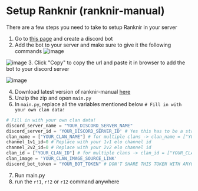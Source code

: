 # Setup Ranknir (ranknir-manual)
There are a few steps you need to take to setup Ranknir in your server
1. Go to [this page](https://discord.com/developers/applications) and create a discord bot
2. Add the bot to your server and make sure to give it the following commands
![image](https://github.com/CrossyChainsaw/Ranknir/assets/74303221/aa3afa90-f8d1-4f00-82ed-dabba8c7d0c8)

![image](https://github.com/CrossyChainsaw/Ranknir/assets/74303221/f7789492-e48c-439c-93d1-93ba8538fabf)
3. Click "Copy" to copy the url and paste it in browser to add the bot to your discord server

![image](https://github.com/CrossyChainsaw/Ranknir/assets/74303221/4049bb52-8d08-46eb-856a-400a2d8a25aa)

4. Download latest version of ranknir-manual [here](https://github.com/CrossyChainsaw/Ranknir/archive/refs/heads/ranknir-manual.zip)
5. Unzip the zip and open `main.py`
6. In `main.py`, replace all the variables mentioned below `# Fill in with your own clan data!`
```py
# Fill in with your own clan data!
discord_server_name = "YOUR_DISCORD_SERVER_NAME"
discord_server_id = 'YOUR_DISCORD_SERVER_ID' # Yes this has to be a string
clan_name = ["YOUR_CLAN_NAME"] # for multiple clans -> clan_name = ["YOUR_CLAN_NAME, YOUR_CLAN_NAME_2"]
channel_1v1_id=0 # Replace with your 1v1 elo channel id
channel_2v2_id=0 # Replace with your 2v2 elo channel id
clan_id = ["YOUR_CLAN_ID"] # for multiple clans -> clan_id = ["YOUR_CLAN_ID, YOUR_CLAN_ID_2"]
clan_image = 'YOUR_CLAN_IMAGE_SOURCE_LINK'
discord_bot_token = "YOUR_BOT_TOKEN" # DON'T SHARE THIS TOKEN WITH ANYONE!!!!!!!!!!!!!!!!!!!!!!
```

7. Run main.py
8. run the `r!1`, `r!2` or `r12` command anywhere
